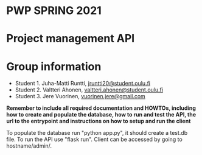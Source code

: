 # PWP SPRING 2021
# Project management API
# Group information
* Student 1. Juha-Matti Runtti, jruntti20@student.oulu.fi
* Student 2. Valtteri Ahonen, valtteri.ahonen@student.oulu.fi 
* Student 3. Jere Vuorinen, vuorinen.jere@gmail.com

__Remember to include all required documentation and HOWTOs, including how to create and populate the database, how to run and test the API, the url to the entrypoint and instructions on how to setup and run the client__


To populate the database run "python app.py", it should create a test.db file. To run the API use "flask run". Client can be accessed by going to hostname/admin/.
